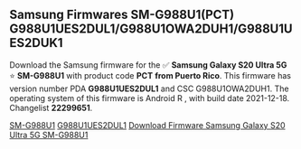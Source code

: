 <h2>Samsung Firmwares SM-G988U1(PCT) G988U1UES2DUL1/G988U1OWA2DUH1/G988U1UES2DUK1</h2>
Download the Samsung firmware for the ✅ <strong>Samsung Galaxy S20 Ultra 5G </strong> ⭐ <strong>SM-G988U1</strong> with product code <strong>PCT</strong> <strong> from Puerto Rico</strong>. This firmware has version number PDA <strong>G988U1UES2DUL1</strong> and CSC G988U1OWA2DUH1. The operating system of this firmware is Android R , with build date 2021-12-18. Changelist <strong>22299651</strong>.


[SM-G988U1](https://samfirm.shop/samsung/model/SM-G988U1)
[G988U1UES2DUL1](https://samfirm.shop/samsung/pda/G988U1UES2DUL1)
[Download Firmware Samsung Galaxy S20 Ultra 5G SM-G988U1](https://samfirm.shop/samsung/firmware/483286)

